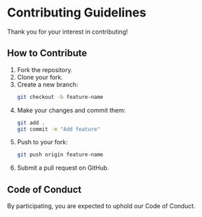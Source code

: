 # Contributing Guidelines

Thank you for your interest in contributing!

## How to Contribute

1. Fork the repository.
2. Clone your fork.
3. Create a new branch:
   ```bash
   git checkout -b feature-name
   ```
4. Make your changes and commit them:
   ```bash
   git add .
   git commit -m "Add feature"
   ```
5. Push to your fork:
   ```bash
   git push origin feature-name
   ```
6. Submit a pull request on GitHub.

## Code of Conduct

By participating, you are expected to uphold our Code of Conduct.
